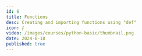 ```yaml
---
id: 6
title: Functions
desc: Creating and importing functions using "def" 
icon: ⨍
video: /images/courses/python-basic/thumbnail.png
date: 2024-6-18
published: true
---
```

